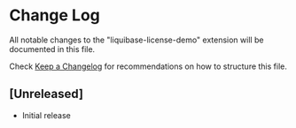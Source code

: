 # Change Log

All notable changes to the "liquibase-license-demo" extension will be documented in this file.

Check [Keep a Changelog](http://keepachangelog.com/) for recommendations on how to structure this file.

## [Unreleased]

- Initial release